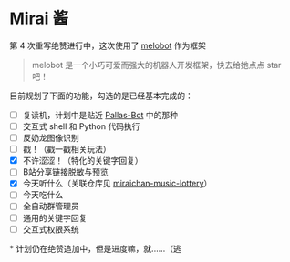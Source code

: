 # Mirai 酱

第 4 次重写绝赞进行中，这次使用了 [melobot](https://github.com/Meloland/melobot) 作为框架

> melobot 是一个小巧可爱而强大的机器人开发框架，快去给她点点 star 吧！

目前规划了下面的功能，勾选的是已经基本完成的：

- [ ] 复读机，计划中是贴近 [Pallas-Bot](https://github.com/MistEO/Pallas-Bot) 中的那种
- [ ] 交互式 shell 和 Python 代码执行
- [ ] 反奶龙图像识别
- [ ] 戳！（戳一戳相关玩法）
- [x] 不许涩涩！（特化的关键字回复）
- [ ] B站分享链接脱敏与预览
- [x] 今天听什么（关联仓库见 [miraichan-music-lottery](https://github.com/NingmengLemon/miraichan-music-lottery)）
- [ ] 今天吃什么
- [ ] 全自动群管理员
- [ ] 通用的关键字回复
- [ ] 交互式权限系统

\* 计划仍在绝赞追加中，但是进度嘛，就……（逃
